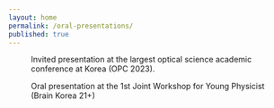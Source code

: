 ```yaml
---
layout: home
permalink: /oral-presentations/
published: true
---
```


<figure style="width: 90%" class="align-center">
  <img src="/assets/images/oral-1.png" alt="">
  <figcaption>Invited presentation at the largest optical science academic conference at Korea (OPC 2023).</figcaption>
</figure>

<figure style="width: 90%" class="align-center">
  <img src="/assets/images/oral-3.png" alt="">
  <figcaption>Oral presentation at the 1st Joint Workshop for Young Physicist (Brain Korea 21+)</figcaption>
</figure>
